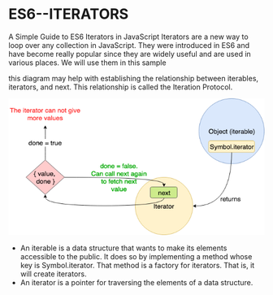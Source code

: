 # ES6--ITERATORS
A Simple Guide to ES6 Iterators in JavaScript
Iterators are a new way to loop over any collection in JavaScript. 
They were introduced in ES6 and have become really popular since they are widely useful and are used in various places.
We will use them in this sample

this diagram may help with establishing the relationship between iterables, iterators, and next. This relationship is called the Iteration Protocol.


![Iterator](./iterator.png)

- An iterable is a data structure that wants to make its elements accessible to the public. It does so by implementing a method whose key is Symbol.iterator. That method is a factory for iterators. That is, it will create iterators.
- An iterator is a pointer for traversing the elements of a data structure.
